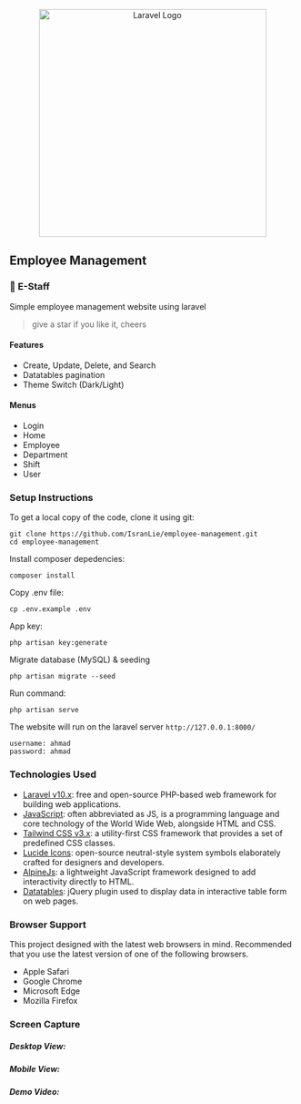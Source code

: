 <p align="center"><a href="https://laravel.com" target="_blank"><img src="https://raw.githubusercontent.com/laravel/art/master/logo-lockup/5%20SVG/2%20CMYK/1%20Full%20Color/laravel-logolockup-cmyk-red.svg" width="400" alt="Laravel Logo"></a></p>

## Employee Management

### 👤 E-Staff

Simple employee management website using laravel

> give a star if you like it, cheers

#### Features

-   Create, Update, Delete, and Search
-   Datatables pagination
-   Theme Switch (Dark/Light)

#### Menus

-   Login
-   Home
-   Employee
-   Department
-   Shift
-   User

### Setup Instructions

To get a local copy of the code, clone it using git:

```
git clone https://github.com/IsranLie/employee-management.git
cd employee-management
```

Install composer depedencies:

```
composer install
```

Copy .env file:

```
cp .env.example .env
```

App key:

```
php artisan key:generate
```

Migrate database (MySQL) & seeding

```
php artisan migrate --seed
```

Run command:

```
php artisan serve
```

The website will run on the laravel server `http://127.0.0.1:8000/`

```
username: ahmad
password: ahmad
```

### Technologies Used

-   [Laravel v10.x](https://laravel.com/): free and open-source PHP-based web framework for building web applications.
-   [JavaScript](https://developer.mozilla.org/en-US/docs/Web/JavaScript): often abbreviated as JS, is a programming language and core technology of the World Wide Web, alongside HTML and CSS.
-   [Tailwind CSS v3.x](https://tailwindcss.com/): a utility-first CSS framework that provides a set of predefined CSS classes.
-   [Lucide Icons](https://lucide.dev/): open-source neutral-style system symbols elaborately crafted for designers and developers.
-   [AlpineJs](https://alpinejs.dev/): a lightweight JavaScript framework designed to add interactivity directly to HTML.
-   [Datatables](https://datatables.net/): jQuery plugin used to display data in interactive table form on web pages.

### Browser Support

This project designed with the latest web browsers in mind. Recommended that you use the latest version of one of the following browsers.

-   Apple Safari
-   Google Chrome
-   Microsoft Edge
-   Mozilla Firefox

### Screen Capture

##### Desktop View:

##### Mobile View:

##### Demo Video:

